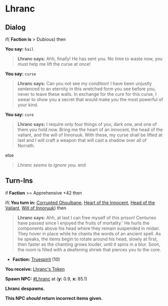 # Lhranc

## Dialog

if( **Faction is** > Dubious) then


**You say:** `hail`




>**Lhranc says:** Ahh, finally! He has sent you. No time to waste now, you must help me lift the curse at once!


**You say:** `curse`




>**Lhranc says:** Can you not see my condition! I have been unjustly sentenced to an eternity in this wretched form you see before you, never to leave these walls. In exchange for the cure for this curse, I swear to show you a secret that would make you the most powerful of your kind.


**You say:** `cure`




>**Lhranc says:** I require only four things of you, dark one, and one of them you hold now. Bring me the heart of an innocent, the head of the valiant, and the will of Innoruuk. With these, my curse shall be lifted at last and I will craft a weapon that will cast a shadow over all of Norrath.


else


>*Lhranc seems to ignore you.* 
end

## Turn-Ins



if **Faction** >= Apprehensive +42 then 


if( **You turn in:** [Corrupted Ghoulbane](/item/14367), [Heart of the Innocent](/item/14368), [Head of the Valiant](/item/14369), [Will of Innoruuk](/item/14370)) then 



>**Lhranc says:** Ahh, at last I can free myself of this prison! Centuries have passed since I enjoyed the fruits of mortality.' He hurls the components above his head where they remain suspended in midair. They hover in place while he chants the words of an ancient spell. As he speaks, the items begin to rotate around his head, slowly at first, then faster as the chanting grows louder, until it spins in a blur. Soon, the room is filled with a deafening shriek that pierces you to the core.



* __Faction:__ [Truespirit](/faction/404) (10)



 **You receive:**  [Lhranc's Token](/item/14384) 



**Spawn NPC:**  [\#Lhranc](/npc/90015) at (**y:** 0.9, **x:** 85.1)



**Lhranc despawns.**


**This NPC *should* return incorrect items given.**







